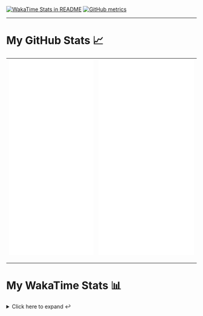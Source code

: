 [![WakaTime Stats in README](https://github.com/LOsioChico/LOsioChico/actions/workflows/waka.yml/badge.svg)](https://github.com/LOsioChico/LOsioChico/actions/workflows/waka.yml) [![GitHub metrics](https://github.com/LOsioChico/LOsioChico/actions/workflows/metrics.yml/badge.svg)](https://github.com/LOsioChico/LOsioChico/actions/workflows/metrics.yml)

---

# My GitHub Stats 📈

| ![](./assets/metrics.svg) | ![](./assets/metrics2.svg) |
| ------------------------- | -------------------------- |

---

# My WakaTime Stats 📊

<details>
<summary>Click here to expand ↩️</summary>
<br>

<!--START_SECTION:waka-->
![Code Time](http://img.shields.io/badge/Code%20Time-2%2C204%20hrs%2036%20mins-blue)

![Lines of code](https://img.shields.io/badge/From%20Hello%20World%20I%27ve%20Written-418.5%20thousand%20lines%20of%20code-blue)

**🐱 My GitHub Data** 

> 📦 694.3 kB Used in GitHub's Storage 
 > 
> 🏆 91 Contributions in the Year 2025
 > 
> 🚫 Not Opted to Hire
 > 
> 📜 29 Public Repositories 
 > 
> 🔑 33 Private Repositories 
 > 
**I'm a Night 🦉** 

```text
🌞 Morning                623 commits         ███░░░░░░░░░░░░░░░░░░░░░░   13.82 % 
🌆 Daytime                1448 commits        ████████░░░░░░░░░░░░░░░░░   32.13 % 
🌃 Evening                1533 commits        █████████░░░░░░░░░░░░░░░░   34.01 % 
🌙 Night                  903 commits         █████░░░░░░░░░░░░░░░░░░░░   20.04 % 
```
📅 **I'm Most Productive on Thursday** 

```text
Monday                   675 commits         ████░░░░░░░░░░░░░░░░░░░░░   14.98 % 
Tuesday                  677 commits         ████░░░░░░░░░░░░░░░░░░░░░   15.02 % 
Wednesday                495 commits         ███░░░░░░░░░░░░░░░░░░░░░░   10.98 % 
Thursday                 817 commits         █████░░░░░░░░░░░░░░░░░░░░   18.13 % 
Friday                   676 commits         ████░░░░░░░░░░░░░░░░░░░░░   15.00 % 
Saturday                 750 commits         ████░░░░░░░░░░░░░░░░░░░░░   16.64 % 
Sunday                   417 commits         ██░░░░░░░░░░░░░░░░░░░░░░░   09.25 % 
```


📊 **This Week I Spent My Time On** 

```text
💬 Programming Languages: 
Astro                    6 hrs 8 mins        ████████░░░░░░░░░░░░░░░░░   31.84 % 
TypeScript               5 hrs 4 mins        ███████░░░░░░░░░░░░░░░░░░   26.31 % 
JavaScript               2 hrs 38 mins       ███░░░░░░░░░░░░░░░░░░░░░░   13.74 % 
JSON                     1 hr 29 mins        ██░░░░░░░░░░░░░░░░░░░░░░░   07.73 % 
Java                     54 mins             █░░░░░░░░░░░░░░░░░░░░░░░░   04.72 % 
```

**I Mostly Code in TypeScript** 

```text
TypeScript               33 repos            ████████████░░░░░░░░░░░░░   49.25 % 
Scala                    9 repos             ███░░░░░░░░░░░░░░░░░░░░░░   13.43 % 
JavaScript               7 repos             ███░░░░░░░░░░░░░░░░░░░░░░   10.45 % 
CSS                      5 repos             ██░░░░░░░░░░░░░░░░░░░░░░░   07.46 % 
Astro                    4 repos             █░░░░░░░░░░░░░░░░░░░░░░░░   05.97 % 
```




 Last Updated on 04/06/2025 01:12:25 UTC
<!--END_SECTION:waka-->

## </details>
